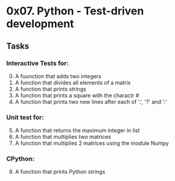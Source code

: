 # 0x07. Python - Test-driven development
## Tasks
### Interactive Tests for:
0. A fuunction that adds two integers
1. A function that divides all elements of a matrix
2. A function that prints strings
3. A function that prints a square with the charactr #
4. A function that prints two new lines after each of '.', '?' and ':'

### Unit test for:
5. A function that returns the maximum integer in list
6. A function that multiplies two matrices
7. A function that multiplies 2 matrices using the module Numpy
### CPython:
8. A function that prints Python strings
